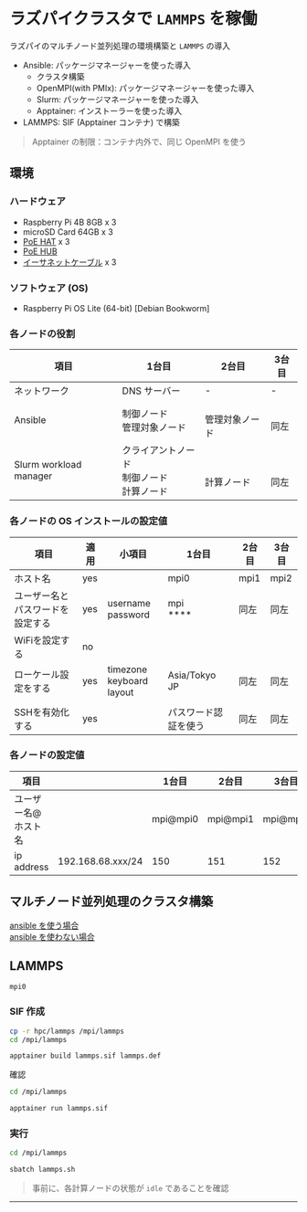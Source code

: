 # ラズパイクラスタで `LAMMPS` を稼働
ラズパイのマルチノード並列処理の環境構築と `LAMMPS` の導入
* Ansible: パッケージマネージャーを使った導入
  * クラスタ構築
  * OpenMPI(with PMIx): パッケージマネージャーを使った導入
  * Slurm: パッケージマネージャーを使った導入
  * Apptainer: インストーラーを使った導入
* LAMMPS: SIF (Apptainer コンテナ) で構築
> Apptainer の制限：コンテナ内外で、同じ OpenMPI を使う

## 環境
### ハードウェア
- Raspberry Pi 4B 8GB x 3
- microSD Card 64GB x 3
- [PoE HAT](https://www.waveshare.com/poe-hat-e.htm) x 3
- [PoE HUB](https://www.iodata.jp/product/lan/hub/etg-poe04/index.htm)
- [イーサネットケーブル](https://www.edion.com/detail.html?p_cd=00043376414) x 3

### ソフトウェア (OS)
- Raspberry Pi OS Lite (64-bit) [Debian Bookworm]

### 各ノードの役割
|項目|1台目|2台目|3台目|
|---|---|---|---|
|ネットワーク|DNS サーバー|-|-|
|Ansible|制御ノード<br>管理対象ノード|<br>管理対象ノード|<br>同左|
|Slurm workload manager|クライアントノード<br>制御ノード<br>計算ノード|<br><br>計算ノード|<br><br>同左|

### 各ノードの OS インストールの設定値
|項目|適用|小項目|1台目|2台目|3台目|
|---|---|---|---|---|---|
|ホスト名|yes||mpi0|mpi1|mpi2|
|ユーザー名とパスワードを設定する|yes|username<br>password|mpi<br>****|同左|同左|
|WiFiを設定する|no|||||
|ローケール設定をする|yes|timezone<br>keyboard layout|Asia/Tokyo<br>JP|同左|同左|
|||||||
|SSHを有効化する|yes||パスワード認証を使う|同左|同左|

### 各ノードの設定値
|項目||1台目|2台目|3台目|
|---|---|---|---|---|
|ユーザー名@ホスト名||mpi@mpi0|mpi@mpi1|mpi@mpi2|
|ip address|192.168.68.xxx/24|150|151|152|

## マルチノード並列処理のクラスタ構築
[ansible を使う場合](ansible/README.md)<br>
[ansible を使わない場合](without-ansible/README.md)<br>

## LAMMPS
`mpi0`
### SIF 作成
~~~sh
cp -r hpc/lammps /mpi/lammps
cd /mpi/lammps

apptainer build lammps.sif lammps.def
~~~
確認
~~~sh
cd /mpi/lammps

apptainer run lammps.sif
~~~
### 実行
~~~sh
cd /mpi/lammps

sbatch lammps.sh
~~~
> 事前に、各計算ノードの状態が `idle` であることを確認
---
